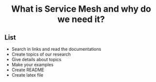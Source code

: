 <h1 align="center">
  What is Service Mesh and why do we need it?
</h1>

## List
- Search in links and read the documentations
- Create topics of our research
- Give details about topics
- Make your examples
- Create README
- Create latex file
